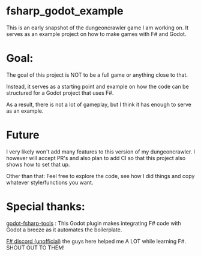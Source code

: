 # fsharp_godot_example
This is an early snapshot of the dungeoncrawler game I am working on. It serves as an example project on how to make games with F# and Godot.

# Goal:
The goal of this project is NOT to be a full game or anything close to that.

Instead, it serves as a starting point and example on how the code can be structured for a Godot project that uses F#.

As a result, there is not a lot of gameplay, but I think it has enough to serve as an example.

# Future

I very likely won't add many features to this version of my dungeoncrawler. I however will accept PR's and also plan to add CI so that this project also shows how to set that up.

Other than that: Feel free to explore the code, see how I did things and copy whatever style/functions you want.

# Special thanks:

[godot-fsharp-tools](https://github.com/willnationsdev/godot-fsharp-tools) : This Godot plugin makes integrating F# code with Godot a breeze as it automates the boilerplate.

[F# discord (unofficial)](https://discord.gg/w5BW3DUrEA) the guys here helped me A LOT while learning F#. SHOUT OUT TO THEM!

